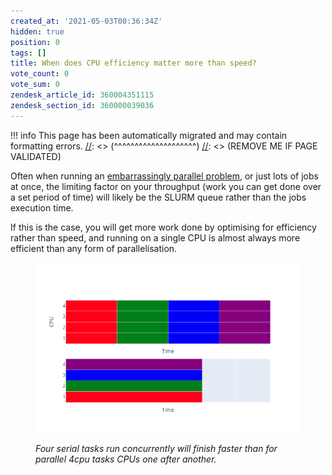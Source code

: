 ```yaml
---
created_at: '2021-05-03T00:36:34Z'
hidden: true
position: 0
tags: []
title: When does CPU efficiency matter more than speed?
vote_count: 0
vote_sum: 0
zendesk_article_id: 360004351115
zendesk_section_id: 360000039036
---
```




[//]: <> (REMOVE ME IF PAGE VALIDATED)
[//]: <> (vvvvvvvvvvvvvvvvvvvv)
!!! info
    This page has been automatically migrated and may contain formatting errors.
[//]: <> (^^^^^^^^^^^^^^^^^^^^)
[//]: <> (REMOVE ME IF PAGE VALIDATED)

Often when running an [embarrassingly parallel
problem](https://support.nesi.org.nz/hc/en-gb/articles/360000690275), or
just lots of jobs at once, the limiting factor on your throughput (work
you can get done over a set period of time) will likely be the SLURM
queue rather than the jobs execution time. 

If this is the case, you will get more work done by optimising for
efficiency rather than speed, and running on a single CPU is almost
always more efficient than any form of parallelisation. 

<figure>
<img
src="../../assets/images/When_does_CPU_efficiency_matter_more_than_speed.png"
alt="4tasks.png" />
<figure>

</figure>
<figcaption><em>Four serial tasks run concurrently will finish faster
than for parallel 4cpu tasks CPUs one after another. </em></figcaption>
</figure>
